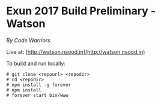 # Exun 2017 Build Preliminary - Watson

_By Code Warriors_

Live at: [http://watson.nsood.in](http://watson.nsood.in)

To build and run locally:

```
# git clone <repourl> <repodir>
# cd <repodir>
# npm install -g forever
# npm install
# forever start bin/www
```
